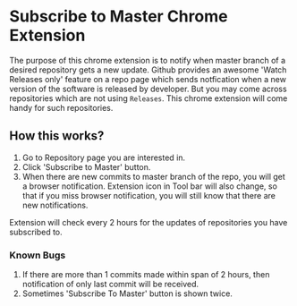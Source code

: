 # Subscribe to Master Chrome Extension

The purpose of this chrome extension is to notify when master branch of a
desired repository gets a new update. Github provides an awesome 'Watch Releases
only' feature on a repo page which sends notfication when a new version
of the software is released by developer. But you may come across repositories which
are not using `Releases`. This chrome extension will come handy for such
repositories.

## How this works?

1. Go to Repository page you are interested in.
2. Click 'Subscribe to Master' button.
3. When there are new commits to master branch of the repo, you will get a
   browser notification. Extension icon in Tool bar will also change, so that if
   you miss browser notification, you will still know that there are new notifications.

Extension will check every 2 hours for the updates of repositories you have
subscribed to.

### Known Bugs

1. If there are more than 1 commits made within span of 2 hours, then
   notification of only last commit will be received.
2. Sometimes 'Subscribe To Master' button is shown twice.
